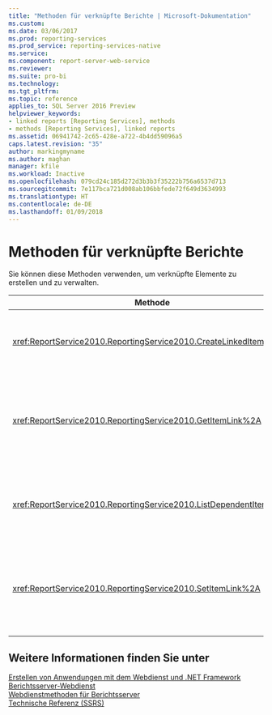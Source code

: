 ```yaml
---
title: "Methoden für verknüpfte Berichte | Microsoft-Dokumentation"
ms.custom: 
ms.date: 03/06/2017
ms.prod: reporting-services
ms.prod_service: reporting-services-native
ms.service: 
ms.component: report-server-web-service
ms.reviewer: 
ms.suite: pro-bi
ms.technology: 
ms.tgt_pltfrm: 
ms.topic: reference
applies_to: SQL Server 2016 Preview
helpviewer_keywords:
- linked reports [Reporting Services], methods
- methods [Reporting Services], linked reports
ms.assetid: 06941742-2c65-428e-a722-4b4dd59096a5
caps.latest.revision: "35"
author: markingmyname
ms.author: maghan
manager: kfile
ms.workload: Inactive
ms.openlocfilehash: 079cd24c185d272d3b3b3f35222b756a6537d713
ms.sourcegitcommit: 7e117bca721d008ab106bbfede72f649d3634993
ms.translationtype: HT
ms.contentlocale: de-DE
ms.lasthandoff: 01/09/2018
---
```

# <a name="linked-reports-methods"></a>Methoden für verknüpfte Berichte
  Sie können diese Methoden verwenden, um verknüpfte Elemente zu erstellen und zu verwalten.  
  
|Methode|Aktion|  
|------------|------------|  
|<xref:ReportService2010.ReportingService2010.CreateLinkedItem%2A>|Fügt der Berichtsserver-Datenbank ein neues verknüpftes Element hinzu.|  
|<xref:ReportService2010.ReportingService2010.GetItemLink%2A>|Gibt den Namen des Elements zurück, dessen Elementdefinition für das angegebene verknüpfte Element verwendet wird.|  
|<xref:ReportService2010.ReportingService2010.ListDependentItems%2A>|Gibt eine Liste der Elemente zurück, die mit einem bestimmten Element verknüpft sind.|  
|<xref:ReportService2010.ReportingService2010.SetItemLink%2A>|Gibt das Katalogelement an, das für die Elementdefinition eines vorhandenen verknüpften Elements verwendet wird.|  
  
## <a name="see-also"></a>Weitere Informationen finden Sie unter  
 [Erstellen von Anwendungen mit dem Webdienst und .NET Framework](../../../reporting-services/report-server-web-service/net-framework/building-applications-using-the-web-service-and-the-net-framework.md)   
 [Berichtsserver-Webdienst](../../../reporting-services/report-server-web-service/report-server-web-service.md)   
 [Webdienstmethoden für Berichtsserver](../../../reporting-services/report-server-web-service/methods/report-server-web-service-methods.md)   
 [Technische Referenz (SSRS)](../../../reporting-services/technical-reference-ssrs.md)  
  
  
